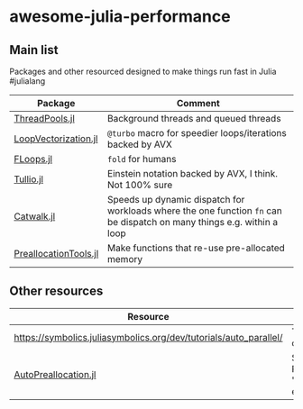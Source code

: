 # awesome-julia-performance

## Main list
Packages and other resourced designed to make things run fast in Julia #julialang

| Package | Comment |
| ------- | ------- |
| [ThreadPools.jl](https://github.com/tro3/ThreadPools.jl) | Background threads and queued threads  |
| [LoopVectorization.jl](https://github.com/JuliaSIMD/LoopVectorization.jl) | `@turbo` macro for speedier loops/iterations backed by AVX  |
| [FLoops.jl](https://github.com/JuliaFolds/FLoops.jl) | `fold` for humans  |
| [Tullio.jl](https://github.com/mcabbott/Tullio.jl) | Einstein notation backed by AVX, I think. Not 100% sure  |
| [Catwalk.jl](github.com/tisztamo/Catwalk.jl/) | Speeds up dynamic dispatch for workloads where the one function `fn` can be dispatch on many things e.g. within a loop |
| [PreallocationTools.jl](https://github.com/SciML/PreallocationTools.jl) | Make functions that re-use pre-allocated memory |
 

## Other resources
| Resource | Comment |
| ------- | ------- |
| https://symbolics.juliasymbolics.org/dev/tutorials/auto_parallel/ | Tutorial: improve codegen tool | 
| [AutoPreallocation.jl](https://github.com/oxinabox/AutoPreallocation.jl) |  Similar to PreallocationTools.jl. "fun but more of an experiment" |
 
